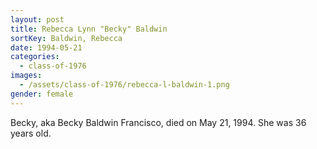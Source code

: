 ```yaml
---
layout: post
title: Rebecca Lynn "Becky" Baldwin
sortKey: Baldwin, Rebecca
date: 1994-05-21
categories:
  - class-of-1976
images:
  - /assets/class-of-1976/rebecca-l-baldwin-1.png
gender: female
---
```


Becky, aka Becky Baldwin Francisco, died on May 21, 1994. She was 36 years old.
